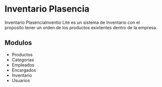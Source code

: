 # Inventario Plasencia

Inventario PlasenciaInventio Lite es un sistema de Inventario con el proposito tener un orden de los productos exixtentes dentro de la empresa.

## Modulos

- Productos
- Categorias
- Empleados
- Encargados
- Inventario
- Usuarios
